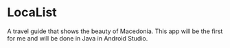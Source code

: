 # LocaList
A travel guide that shows the beauty of Macedonia. This app will be the first for me and will be done in Java in Android Studio. 
